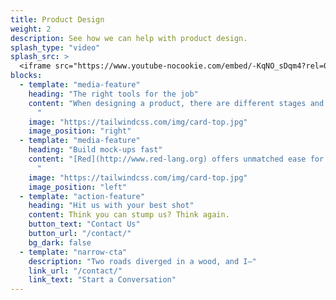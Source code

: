 ```yaml
---
title: Product Design
weight: 2
description: See how we can help with product design.
splash_type: "video"
splash_src: >
  <iframe src="https://www.youtube-nocookie.com/embed/-KqNO_sDqm4?rel=0" frameborder="0" allow="autoplay; encrypted-media" allowfullscreen></iframe>
blocks:
  - template: "media-feature"
    heading: "The right tools for the job"
    content: "When designing a product, there are different stages and you need the right tool at each one. From sketches on napkins and workflow outlines, through data exploration and UX experiments, to full prototypes. Transitioning from the idea stage, with pencil in hand, to seeing something work on the computer needs to happen quickly, and allow play (both in terms of fun and flexibility). We specialize in [Red](http://www.red-lang.org), which is a great prototyping tool, and so much more. Often, prototypes end up transitioning to production.
      "
    image: "https://tailwindcss.com/img/card-top.jpg"
    image_position: "right"
  - template: "media-feature"
    heading: "Build mock-ups fast"
    content: "[Red](http://www.red-lang.org) offers unmatched ease for expressing UIs quickly via its [VID](https://github.com/red/docs/blob/master/en/vid.adoc) domain specific language. But you can do more than UIs fast, you can build DSLs to match your problem domain in a few days (sometimes hours), parse and reformat data, access APIs, call system functions, and...come to think of it, there's nothing you *can't* do.
      "
    image: "https://tailwindcss.com/img/card-top.jpg"
    image_position: "left"
  - template: "action-feature"
    heading: "Hit us with your best shot"
    content: Think you can stump us? Think again.
    button_text: "Contact Us"
    button_url: "/contact/"
    bg_dark: false
  - template: "narrow-cta"
    description: "Two roads diverged in a wood, and I—"
    link_url: "/contact/"
    link_text: "Start a Conversation"
---
```

